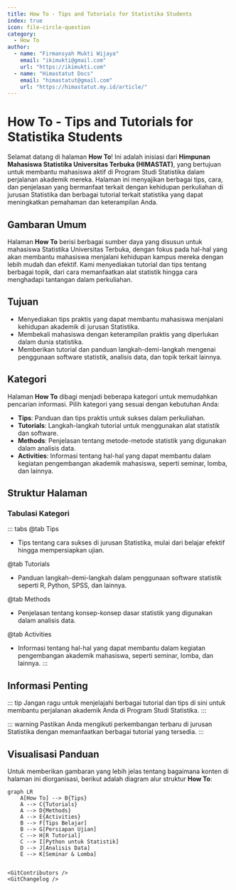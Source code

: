 ```yaml
--- 
title: How To - Tips and Tutorials for Statistika Students
index: true
icon: file-circle-question
category:
  - How To
author:
  - name: "Firmansyah Mukti Wijaya"
    email: "ikimukti@gmail.com"
    url: "https://ikimukti.com"
  - name: "Himastatut Docs"
    email: "himastatut@gmail.com"
    url: "https://himastatut.my.id/article/"
--- 
```


# How To - Tips and Tutorials for Statistika Students

Selamat datang di halaman **How To**! Ini adalah inisiasi dari **Himpunan Mahasiswa Statistika Universitas Terbuka (HIMASTAT)**, yang bertujuan untuk membantu mahasiswa aktif di Program Studi Statistika dalam perjalanan akademik mereka. Halaman ini menyajikan berbagai tips, cara, dan penjelasan yang bermanfaat terkait dengan kehidupan perkuliahan di jurusan Statistika dan berbagai tutorial terkait statistika yang dapat meningkatkan pemahaman dan keterampilan Anda.

## Gambaran Umum

Halaman **How To** berisi berbagai sumber daya yang disusun untuk mahasiswa Statistika Universitas Terbuka, dengan fokus pada hal-hal yang akan membantu mahasiswa menjalani kehidupan kampus mereka dengan lebih mudah dan efektif. Kami menyediakan tutorial dan tips tentang berbagai topik, dari cara memanfaatkan alat statistik hingga cara menghadapi tantangan dalam perkuliahan.

## Tujuan
- Menyediakan tips praktis yang dapat membantu mahasiswa menjalani kehidupan akademik di jurusan Statistika.
- Membekali mahasiswa dengan keterampilan praktis yang diperlukan dalam dunia statistika.
- Memberikan tutorial dan panduan langkah-demi-langkah mengenai penggunaan software statistik, analisis data, dan topik terkait lainnya.

## Kategori

Halaman **How To** dibagi menjadi beberapa kategori untuk memudahkan pencarian informasi. Pilih kategori yang sesuai dengan kebutuhan Anda:

- **Tips**: Panduan dan tips praktis untuk sukses dalam perkuliahan.
- **Tutorials**: Langkah-langkah tutorial untuk menggunakan alat statistik dan software.
- **Methods**: Penjelasan tentang metode-metode statistik yang digunakan dalam analisis data.
- **Activities**: Informasi tentang hal-hal yang dapat membantu dalam kegiatan pengembangan akademik mahasiswa, seperti seminar, lomba, dan lainnya.

## Struktur Halaman

<Catalog />

### Tabulasi Kategori

::: tabs
@tab Tips
- Tips tentang cara sukses di jurusan Statistika, mulai dari belajar efektif hingga mempersiapkan ujian. 

@tab Tutorials
- Panduan langkah-demi-langkah dalam penggunaan software statistik seperti R, Python, SPSS, dan lainnya.

@tab Methods
- Penjelasan tentang konsep-konsep dasar statistik yang digunakan dalam analisis data.

@tab Activities
- Informasi tentang hal-hal yang dapat membantu dalam kegiatan pengembangan akademik mahasiswa, seperti seminar, lomba, dan lainnya.
:::

## Informasi Penting

::: tip
Jangan ragu untuk menjelajahi berbagai tutorial dan tips di sini untuk membantu perjalanan akademik Anda di Program Studi Statistika.
:::

::: warning
Pastikan Anda mengikuti perkembangan terbaru di jurusan Statistika dengan memanfaatkan berbagai tutorial yang tersedia.
:::

## Visualisasi Panduan

Untuk memberikan gambaran yang lebih jelas tentang bagaimana konten di halaman ini diorganisasi, berikut adalah diagram alur struktur **How To**:

```mermaid
graph LR
    A[How To] --> B{Tips}
    A --> C{Tutorials}
    A --> D{Methods}
    A --> E{Activities}
    B --> F[Tips Belajar]
    B --> G[Persiapan Ujian]
    C --> H[R Tutorial]
    C --> I[Python untuk Statistik]
    D --> J[Analisis Data]
    E --> K[Seminar & Lomba]


<GitContributors />
<GitChangelog />